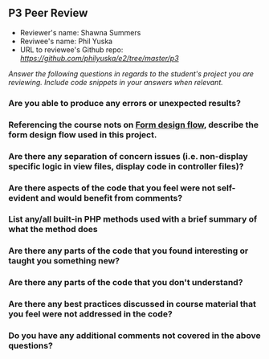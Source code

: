 ## P3 Peer Review

+ Reviewer's name: Shawna Summers
+ Reviwee's name: Phil Yuska
+ URL to reviewee's Github repo: *<https://github.com/philyuska/e2/tree/master/p3>*

*Answer the following questions in regards to the student's project you are reviewing. Include code snippets in your answers when relevant.*


### Are you able to produce any errors or unexpected results?

### Referencing the course nots on [Form design flow](https://hesweb.dev/e2/notes#/php/form-flow), describe the form design flow used in this project.

### Are there any separation of concern issues (i.e. non-display specific logic in view files, display code in controller files)? 

### Are there aspects of the code that you feel were not self-evident and would benefit from comments?

### List any/all built-in PHP methods used with a brief summary of what the method does

### Are there any parts of the code that you found interesting or taught you something new?

### Are there any parts of the code that you don't understand?

### Are there any best practices discussed in course material that you feel were not addressed in the code?

### Do you have any additional comments not covered in the above questions?
